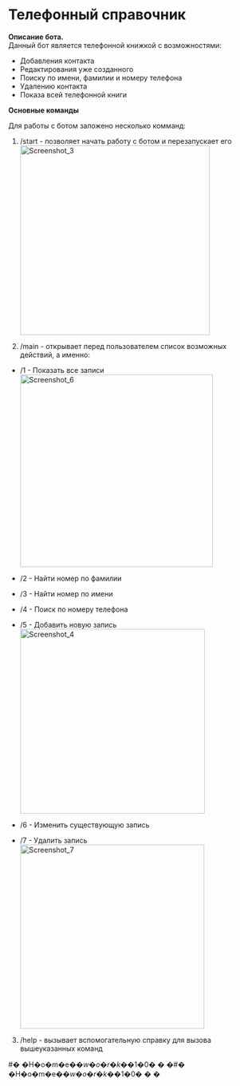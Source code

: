 # **Телефонный справочник**

**Описание бота.**  
Данный бот является телефонной книжкой с возможностями:
- Добавления контакта 
- Редактирования уже созданного
- Поиску по имени, фамилии и номеру телефона
- Удалению контакта 
- Показа всей телефонной книги 

**Основные команды** 



Для работы с ботом заложено несколько комманд:

1. /start - позволяет начать работу с ботом и перезапускает его<img width="380" alt="Screenshot_3" src="https://user-images.githubusercontent.com/110223646/205914606-da2abada-6a79-4750-9c17-b0ae07967202.png">

2. /main - открывает перед пользователем список возможных действий, а именно:
- /1 - Показать все записи<img width="386" alt="Screenshot_6" src="https://user-images.githubusercontent.com/110223646/205914818-66d6f269-dc7c-4c79-94bc-b0d7f4bec1a6.png">

- /2 - Найти номер по фамилии
- /3 - Найти номер по имени
- /4 - Поиск по номеру телефона
- /5 - Добавить новую запись<img width="370" alt="Screenshot_4" src="https://user-images.githubusercontent.com/110223646/205914689-c77145cf-1c75-4e9a-b934-55cbf560d453.png">

- /6 - Изменить существующую запись
- /7 - Удалить запись<img width="369" alt="Screenshot_7" src="https://user-images.githubusercontent.com/110223646/205914848-96f9a0c0-fc5a-4423-852b-f92bdbf018bd.png">

3. /help - вызывает вспомогательную справку для вызова вышеуказанных команд









#� �H�o�m�e�_�w�o�r�k�_�1�0�
�
�#� �H�o�m�e�_�w�o�r�k�_�1�0�
�
�

